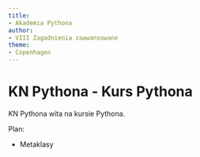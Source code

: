```yaml
---
title:
- Akademia Pythona
author:
- VIII Zagadnienia zaawansowane
theme:
- Copenhagen
---
```



# KN Pythona - Kurs Pythona

KN Pythona wita na kursie Pythona.

Plan:

+ Metaklasy